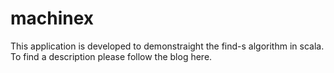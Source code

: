 # machinex

This application is developed to demonstraight the find-s algorithm in scala.
To find a description please follow the blog here.
